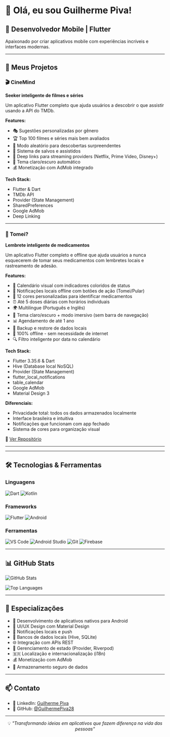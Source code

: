 # 👋 Olá, eu sou Guilherme Piva!

## 🚀 Desenvolvedor Mobile | Flutter

Apaixonado por criar aplicativos mobile com experiências incríveis e interfaces modernas.

---

## 📱 Meus Projetos

### 🎬 CineMind
**Seeker inteligente de filmes e séries**

Um aplicativo Flutter completo que ajuda usuários a descobrir o que assistir usando a API do TMDb.

**Features:**
- 🎭 Sugestões personalizadas por gênero
- 🏆 Top 100 filmes e séries mais bem avaliados
- 🎲 Modo aleatório para descobertas surpreendentes
- 💾 Sistema de salvos e assistidos
- 🔗 Deep links para streaming providers (Netflix, Prime Video, Disney+)
- 🎨 Tema claro/escuro automático
- 💰 Monetização com AdMob integrado

**Tech Stack:**
- Flutter & Dart
- TMDb API
- Provider (State Management)
- SharedPreferences
- Google AdMob
- Deep Linking

---
### 💊 Tomei?

**Lembrete inteligente de medicamentos**

Um aplicativo Flutter completo e offline que ajuda usuários a nunca esquecerem de tomar seus medicamentos com lembretes locais e rastreamento de adesão.

**Features:**

- 📅 Calendário visual com indicadores coloridos de status
- 🔔 Notificações locais offline com botões de ação (Tomei/Pular)
- 🎨 12 cores personalizadas para identificar medicamentos
- ⏰ Até 5 doses diárias com horários individuais
- 🌍 Multilíngue (Português e Inglês)
- 🌙 Tema claro/escuro + modo imersivo (sem barra de navegação)
- 📊 Agendamento de até 1 ano
- 💾 Backup e restore de dados locais
- 📴 100% offline - sem necessidade de internet
- 🔍 Filtro inteligente por data no calendário

**Tech Stack:**

- Flutter 3.35.6 & Dart
- Hive (Database local NoSQL)
- Provider (State Management)
- flutter_local_notifications
- table_calendar
- Google AdMob
- Material Design 3

**Diferenciais:**
- Privacidade total: todos os dados armazenados localmente
- Interface brasileira e intuitiva
- Notificações que funcionam com app fechado
- Sistema de cores para organização visual

🔗 [Ver Repositório](https://github.com/GuilhermePiva28/Tomei-)

---
---

## 🛠️ Tecnologias & Ferramentas

### Linguagens
![Dart](https://img.shields.io/badge/Dart-0175C2?style=for-the-badge&logo=dart&logoColor=white)
![Kotlin](https://img.shields.io/badge/Kotlin-7F52FF?style=for-the-badge&logo=kotlin&logoColor=white)

### Frameworks
![Flutter](https://img.shields.io/badge/Flutter-02569B?style=for-the-badge&logo=flutter&logoColor=white)
![Android](https://img.shields.io/badge/Android-3DDC84?style=for-the-badge&logo=android&logoColor=white)

### Ferramentas
![VS Code](https://img.shields.io/badge/VS_Code-007ACC?style=for-the-badge&logo=visual-studio-code&logoColor=white)
![Android Studio](https://img.shields.io/badge/Android_Studio-3DDC84?style=for-the-badge&logo=android-studio&logoColor=white)
![Git](https://img.shields.io/badge/Git-F05032?style=for-the-badge&logo=git&logoColor=white)
![Firebase](https://img.shields.io/badge/Firebase-FFCA28?style=for-the-badge&logo=firebase&logoColor=black)

---

## 📊 GitHub Stats

![GitHub Stats](https://github-readme-stats.vercel.app/api?username=GuilhermePiva28&show_icons=true&theme=tokyonight)

![Top Languages](https://github-readme-stats.vercel.app/api/top-langs/?username=GuilhermePiva28&layout=compact&theme=tokyonight)

---
## 💼 Especializações

- 📱 Desenvolvimento de aplicativos nativos para Android
- 🎨 UI/UX Design com Material Design
- 🔔 Notificações locais e push
- 💾 Bancos de dados locais (Hive, SQLite)
- 🌐 Integração com APIs REST
- 🎯 Gerenciamento de estado (Provider, Riverpod)
- 🇧🇷 Localização e internacionalização (i18n)
- 💰 Monetização com AdMob
- 🔐 Armazenamento seguro de dados
---

## 📫 Contato

- 💼 LinkedIn: [Guilherme Piva](https://www.linkedin.com/in/guilhermepiva92)
- 🐙 GitHub: [@GuilhermePiva28](https://github.com/GuilhermePiva28)

---

<p align="center">
  💡 <i>"Transformando ideias em aplicativos que fazem diferença na vida das pessoas"</i>
</p>

